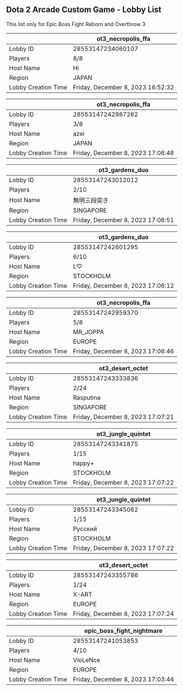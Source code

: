 ## Dota 2 Arcade Custom Game - Lobby List

This list only for Epic Boss Fight Reborn and Overthrow 3

|  | ot3_necropolis_ffa |
| ------ | ------ |
| Lobby ID | 28553147234060107 |
| Players | 8/8 |
| Host Name | Hi |
| Region | JAPAN |
| Lobby Creation Time | Friday, December 8, 2023 16:52:32 |


|  | ot3_necropolis_ffa |
| ------ | ------ |
| Lobby ID | 28553147242987262 |
| Players | 3/8 |
| Host Name | azei |
| Region | JAPAN |
| Lobby Creation Time | Friday, December 8, 2023 17:06:48 |


|  | ot3_gardens_duo |
| ------ | ------ |
| Lobby ID | 28553147243012012 |
| Players | 2/10 |
| Host Name | 無明三段突き |
| Region | SINGAPORE |
| Lobby Creation Time | Friday, December 8, 2023 17:06:51 |


|  | ot3_gardens_duo |
| ------ | ------ |
| Lobby ID | 28553147242601295 |
| Players | 6/10 |
| Host Name | L♡ |
| Region | STOCKHOLM |
| Lobby Creation Time | Friday, December 8, 2023 17:06:12 |


|  | ot3_necropolis_ffa |
| ------ | ------ |
| Lobby ID | 28553147242959370 |
| Players | 5/8 |
| Host Name | MR_JOPPA |
| Region | EUROPE |
| Lobby Creation Time | Friday, December 8, 2023 17:06:46 |


|  | ot3_desert_octet |
| ------ | ------ |
| Lobby ID | 28553147243333836 |
| Players | 2/24 |
| Host Name | Rasputina |
| Region | SINGAPORE |
| Lobby Creation Time | Friday, December 8, 2023 17:07:21 |


|  | ot3_jungle_quintet |
| ------ | ------ |
| Lobby ID | 28553147243341875 |
| Players | 1/15 |
| Host Name | happy+ |
| Region | STOCKHOLM |
| Lobby Creation Time | Friday, December 8, 2023 17:07:22 |


|  | ot3_jungle_quintet |
| ------ | ------ |
| Lobby ID | 28553147243345062 |
| Players | 1/15 |
| Host Name | Русский |
| Region | STOCKHOLM |
| Lobby Creation Time | Friday, December 8, 2023 17:07:22 |


|  | ot3_desert_octet |
| ------ | ------ |
| Lobby ID | 28553147243355786 |
| Players | 1/24 |
| Host Name | X-ART |
| Region | EUROPE |
| Lobby Creation Time | Friday, December 8, 2023 17:07:24 |


|  | epic_boss_fight_nightmare |
| ------ | ------ |
| Lobby ID | 28553147241053853 |
| Players | 4/10 |
| Host Name | VioLeNce |
| Region | EUROPE |
| Lobby Creation Time | Friday, December 8, 2023 17:03:44 |


